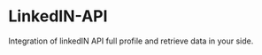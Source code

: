 LinkedIN-API
============

Integration of linkedIN API full profile and retrieve data in your side.
